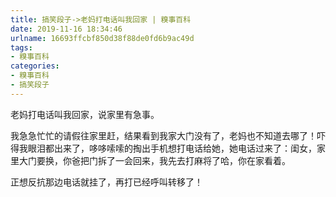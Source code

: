 ```yaml
---
title: 搞笑段子->老妈打电话叫我回家 | 糗事百科
date: 2019-11-16 18:34:46
urlname: 16693ffcbf850d38f88de0fd6b9ac49d
tags: 
- 糗事百科
categories:
- 糗事百科
- 搞笑段子
---
```

老妈打电话叫我回家，说家里有急事。

我急急忙忙的请假往家里赶，结果看到我家大门没有了，老妈也不知道去哪了！吓得我眼泪都出来了，哆哆嗦嗦的掏出手机想打电话给她，她电话过来了：闺女，家里大门要换，你爸把门拆了一会回来，我先去打麻将了哈，你在家看着。

正想反抗那边电话就挂了，再打已经呼叫转移了！


